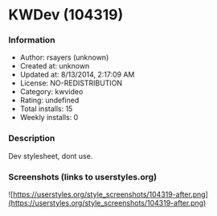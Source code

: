 # KWDev (104319)

### Information
- Author: rsayers (unknown)
- Created at: unknown
- Updated at: 8/13/2014, 2:17:09 AM
- License: NO-REDISTRIBUTION
- Category: kwvideo
- Rating: undefined
- Total installs: 15
- Weekly installs: 0


### Description
Dev stylesheet, dont use.


### Screenshots (links to userstyles.org)
![https://userstyles.org/style_screenshots/104319-after.png](https://userstyles.org/style_screenshots/104319-after.png)


